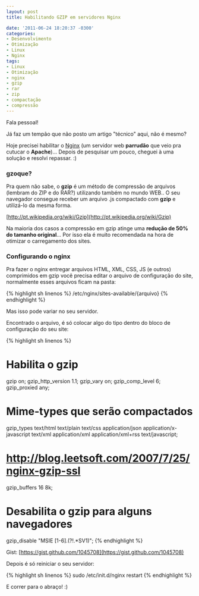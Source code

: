 ```yaml
---
layout: post
title: Habilitando GZIP em servidores Nginx

date: '2011-06-24 18:20:37 -0300'
categories:
- Desenvolvimento
- Otimização
- Linux
- Nginx
tags:
- Linux
- Otimização
- nginx
- gzip
- rar
- zip
- compactação
- compressão
---
```

Fala pessoal!

Já faz um tempão que não posto um artigo "técnico" aqui, não é mesmo?

Hoje precisei habilitar o [Nginx](http://nginx.org/) (um servidor web <strong>parrudão</strong> que veio pra cutucar o <strong>Apache</strong>)... Depois de pesquisar um pouco, cheguei à uma solução e resolvi repassar. :)

<h3>gzoque?</h3>
Pra quem não sabe, o <strong>gzip</strong> é um método de compressão de arquivos (lembram do ZIP e do RAR?) utilizando também no mundo WEB.. O seu navegador consegue receber um arquivo .js compactado com <strong>gzip</strong> e utilizá-lo da mesma forma.

[http://pt.wikipedia.org/wiki/Gzip](http://pt.wikipedia.org/wiki/Gzip)

Na maioria dos casos a compressão em gzip atinge uma <strong>redução de 50% do tamanho original</strong>... Por isso ela é muito recomendada na hora de otimizar o carregamento dos sites.

<h3>Configurando o nginx</h3>
Pra fazer o nginx entregar arquivos HTML, XML, CSS, JS (e outros) comprimidos em gzip você precisa editar o arquivo de configuração do site, normalmente esses arquivos ficam na pasta:


{% highlight sh linenos %}
/etc/nginx/sites-available/{arquivo}
{% endhighlight %}

Mas isso pode variar no seu servidor.

Encontrado o arquivo, é só colocar algo do tipo dentro do bloco de configuração do seu site:


{% highlight sh linenos %}
# Habilita o gzip
gzip			on;
gzip_http_version	1.1;
gzip_vary		on;
gzip_comp_level	6;
gzip_proxied	any;

# Mime-types que serão compactados
gzip_types		text/html text/plain text/css application/json application/x-javascript text/xml application/xml application/xml+rss text/javascript;

# http://blog.leetsoft.com/2007/7/25/nginx-gzip-ssl
gzip_buffers	16	8k;

# Desabilita o gzip para alguns navegadores
gzip_disable	"MSIE [1-6].(?!.*SV1)";
{% endhighlight %}

Gist: [https://gist.github.com/1045708](https://gist.github.com/1045708)

Depois é só reiniciar o seu servidor:


{% highlight sh linenos %}
sudo /etc/init.d/nginx restart
{% endhighlight %}

E correr para o abraço! :)

